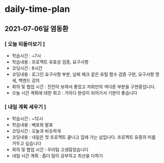 # daily-time-plan
## 2021-07-06일 염동환

### [ 오늘 되돌아보기 ]

* 학습시간 :  ~7시
* 학습내용 : 프로젝트 유효성 검증, 요구사항 
* 코딩시간 : 8시간
* 코딩내용 : 로그인 요구사항 부분, 날짜 체크 같은 유틸 함수 검증 구현, 요구사항 명세, 백엔드 강의
* 회의 및 협업 시간 : 진전이 보여서 좋았고 저희만의 색다른 부분을 구현중입니다.
* 오늘 시간 계획에 대한 회고 : 거의다 완성이 되어가서 기분이 좋습니다



### [ 내일 계획 세우기 ]

* 학습시간 :  ~12시
* 학습내용 : 배포와 발표 
* 코딩시간 : 오늘과 비슷하게
* 코딩내용 : 내일은 첫 프로젝트 끝나고 집에 가는 날입니다. 프로젝트 유종의 미를 거두고 싶습니다
* 회의 및 협업 시간 : 우리팀 고생많았습니다
* 내일 시간 계획 : 좀더 많이 공부하고 최선을 다하기
